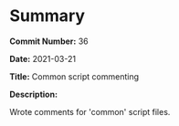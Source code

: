# Summary

**Commit Number:** 36

**Date:** 2021-03-21

**Title:** Common script commenting

**Description:**

Wrote comments for 'common' script files.